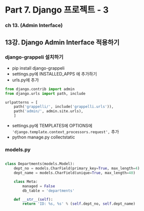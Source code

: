 # Part 7. Django 프로젝트 - 3
### ch 13. (Admin Interface)
## 13강. Django Admin Interface 적용하기

### django-grappeli 설치하기
- pip install django-grappeli
- settings.py에 INSTALLED_APPS 에 추가하기
- urls.py에 추가
```python
from django.contrib import admin
from django.urls import path, include

urlpatterns = [
    path('grappelli/', include('grappelli.urls')),
    path('admin/', admin.site.urls),
    ]
```
- settings.py에 TEMPLATES에 OPTIONS에 ```'django.template.context_processors.request',``` 추가
- python manage.py collectstatic

### models.py
```python

class Departments(models.Model):
    dept_no = models.CharField(primary_key=True, max_length=4)
    dept_name = models.CharField(unique=True, max_length=40)

    class Meta:
        managed = False
        db_table = 'departments'

    def __str__(self):
        return 'ID: %s, %s' % (self.dept_no, self.dept_name)

```
<!--stackedit_data:
eyJoaXN0b3J5IjpbLTE5NTY1OTQyMjddfQ==
-->